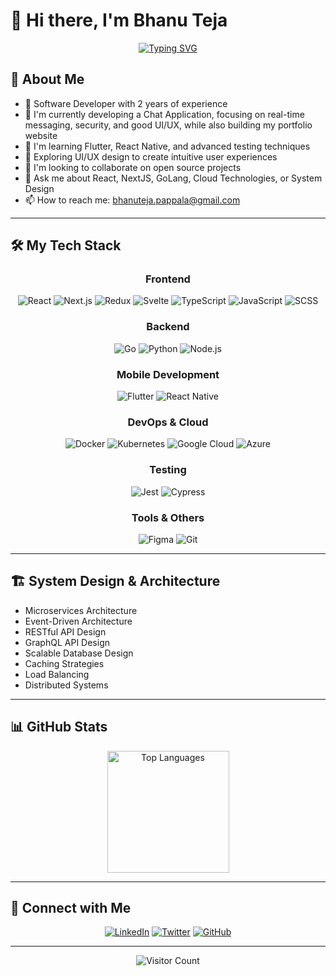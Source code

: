 <!-- <div align="center">
  <table>
    <tr>
      <td>
        <div style="
          background: linear-gradient(135deg, #a8edea 0%, #fed6e3 100%);
          padding: 30px;
          border-radius: 20px;
          box-shadow: 0 10px 20px rgba(0, 0, 0, 0.1);
          max-width: 800px;
          margin: auto;
          transition: all 0.3s ease;
          ">
          <h1 style="
            color: #2c3e50;
            font-size: 3em;
            margin: 0;
            text-shadow: 1px 1px 2px rgba(0,0,0,0.1);
            font-weight: 700;
            letter-spacing: -1px;
            ">Bhanu Teja</h1>
          <p style="
            color: #34495e;
            font-size: 1.5em;
            margin: 15px 0 0;
            font-weight: 400;
            letter-spacing: 0.5px;
            line-height: 1.4;
            ">Software Developer</p>
        </div>
      </td>
    </tr>
  </table>
</div>
-->
# 👋 Hi there, I'm Bhanu Teja

<div align="center">
  
[![Typing SVG](https://readme-typing-svg.demolab.com?font=Fira+Code&pause=1000&color=6DD5FA&center=true&vCenter=true&width=450&lines=Software+Developer;UI%2FUX+Learner)](https://git.io/typing-svg)

</div>

## 💫 About Me

- 🚀 Software Developer with 2 years of experience
- 🔭 I'm currently developing a Chat Application, focusing on real-time messaging, security, and good UI/UX, while also building my portfolio website
- 🌱 I'm learning Flutter, React Native, and advanced testing techniques
- 🎨 Exploring UI/UX design to create intuitive user experiences
- 👯 I'm looking to collaborate on open source projects
- 💬 Ask me about React, NextJS, GoLang, Cloud Technologies, or System Design
- 📫 How to reach me: [bhanuteja.pappala@gmail.com](mailto:bhanuteja.pappala@gmail.com)

---

## 🛠️ My Tech Stack

<div align="center">

### Frontend
![React](https://img.shields.io/badge/-React-61DAFB?style=for-the-badge&logo=react&logoColor=black)
![Next.js](https://img.shields.io/badge/-Next.js-000000?style=for-the-badge&logo=next.js&logoColor=white)
![Redux](https://img.shields.io/badge/-Redux-764ABC?style=for-the-badge&logo=redux&logoColor=white)
![Svelte](https://img.shields.io/badge/-Svelte-FF3E00?style=for-the-badge&logo=svelte&logoColor=white)
![TypeScript](https://img.shields.io/badge/-TypeScript-3178C6?style=for-the-badge&logo=typescript&logoColor=white)
![JavaScript](https://img.shields.io/badge/-JavaScript-F7DF1E?style=for-the-badge&logo=javascript&logoColor=black)
![SCSS](https://img.shields.io/badge/-SCSS-CC6699?style=for-the-badge&logo=sass&logoColor=white)

### Backend
![Go](https://img.shields.io/badge/-Go-00ADD8?style=for-the-badge&logo=go&logoColor=white)
![Python](https://img.shields.io/badge/-Python-3776AB?style=for-the-badge&logo=python&logoColor=white)
![Node.js](https://img.shields.io/badge/-Node.js-339933?style=for-the-badge&logo=node.js&logoColor=white)

### Mobile Development
![Flutter](https://img.shields.io/badge/-Flutter-02569B?style=for-the-badge&logo=flutter&logoColor=white)
![React Native](https://img.shields.io/badge/-React_Native-61DAFB?style=for-the-badge&logo=react&logoColor=black)

### DevOps & Cloud
![Docker](https://img.shields.io/badge/-Docker-2496ED?style=for-the-badge&logo=docker&logoColor=white)
![Kubernetes](https://img.shields.io/badge/-Kubernetes-326CE5?style=for-the-badge&logo=kubernetes&logoColor=white)
![Google Cloud](https://img.shields.io/badge/-Google_Cloud-4285F4?style=for-the-badge&logo=google-cloud&logoColor=white)
![Azure](https://img.shields.io/badge/-Azure-0089D6?style=for-the-badge&logo=microsoft-azure&logoColor=white)

### Testing
![Jest](https://img.shields.io/badge/-Jest-C21325?style=for-the-badge&logo=jest&logoColor=white)
![Cypress](https://img.shields.io/badge/-Cypress-17202C?style=for-the-badge&logo=cypress&logoColor=white)

### Tools & Others
![Figma](https://img.shields.io/badge/-Figma-F24E1E?style=for-the-badge&logo=figma&logoColor=white)
![Git](https://img.shields.io/badge/-Git-F05032?style=for-the-badge&logo=git&logoColor=white)

</div>

---

## 🏗️ System Design & Architecture

- Microservices Architecture
- Event-Driven Architecture
- RESTful API Design
- GraphQL API Design
- Scalable Database Design
- Caching Strategies
- Load Balancing
- Distributed Systems

---

## 📊 GitHub Stats


<div align="center">
  <img src="https://github-readme-stats.vercel.app/api/top-langs/?username=banu-teja&layout=compact&theme=radical&count_private=true" alt="Top Languages" height="195px" />
<!--   <img src="https://github-readme-streak-stats.herokuapp.com/?user=banu-teja&theme=radical" alt="Your GitHub Streak" height="195px" /> -->
</div>

<!-- <div align="center">
  <img src="https://github-readme-stats.vercel.app/api?username=banu-teja&show_icons=true&theme=radical" alt="Your GitHub Stats" height="195px" />
  <img src="https://github-readme-streak-stats.herokuapp.com/?user=banu-teja&theme=radical" alt="Your GitHub Streak" height="195px" />
</div> -->


---


## 🤝 Connect with Me

<div align="center">
  
[![LinkedIn](https://img.shields.io/badge/LinkedIn-0077B5?style=for-the-badge&logo=linkedin&logoColor=white)](https://www.linkedin.com/in/bhanutejap/)
[![Twitter](https://img.shields.io/badge/Twitter-1DA1F2?style=for-the-badge&logo=twitter&logoColor=white)](https://twitter.com/bhanuteja_naidu)
[![GitHub](https://img.shields.io/badge/GitHub-100000?style=for-the-badge&logo=github&logoColor=white)](https://github.com/banu-teja)
<!-- [![Portfolio](https://img.shields.io/badge/Portfolio-FF5722?style=for-the-badge&logo=google-chrome&logoColor=white)](https://yourportfolio.com) -->

</div>

---


<div align="center">
  
  ![Visitor Count](https://profile-counter.glitch.me/banu-teja/count.svg)
    
</div>
